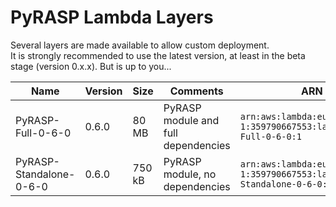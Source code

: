 # PyRASP Lambda Layers

Several layers are made available to allow custom deployment. 
<br>It is strongly recommended to use the latest version, at least in the beta stage (version 0.x.x). But is up to you...

| Name | Version | Size | Comments | ARN |
| - | - | - | - | - |
| PyRASP-Full-0-6-0 | 0.6.0 | 80 MB | PyRASP module and full dependencies | `arn:aws:lambda:eu-west-1:359790667553:layer:PyRASP-Full-0-6-0:1` |
| PyRASP-Standalone-0-6-0 | 0.6.0 | 750 kB | PyRASP module, no dependencies | `arn:aws:lambda:eu-west-1:359790667553:layer:PyRASP-Standalone-0-6-0:1` |